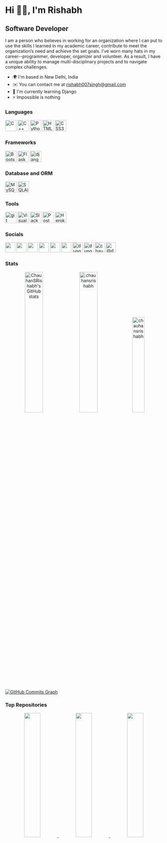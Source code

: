 
Hi 👋🏻, I'm Rishabh
===============================================================================================================================

Software Developer
------------------

I am a person who believes in working for an organization where I can put to use the skills I learned in my academic career, contribute to meet the organization’s need and achieve the set goals. I've worn many hats in my career--programmer, developer, organizer and volunteer. As a result, I have a unique ability to manage multi-disciplinary projects and to navigate complex challenges.

* 🌍  I'm based in New Delhi, India
* ✉️  You can contact me at [rishabh007singh@gmail.com](mailto:rishabh007singh@gmail.com)
* 🧠  I'm currently learning Django
* ⚡  Impossible is nothing

### Languages

<p align="left">
<a href="https://docs.microsoft.com/en-us/cpp/?view=msvc-170" target="_blank" rel="noreferrer"><img src="https://raw.githubusercontent.com/danielcranney/readme-generator/main/public/icons/skills/c-colored.svg" width="36" height="36" alt="C" /></a>
<a href="https://docs.microsoft.com/en-us/cpp/?view=msvc-170" target="_blank" rel="noreferrer"><img src="https://raw.githubusercontent.com/danielcranney/readme-generator/main/public/icons/skills/cplusplus-colored.svg" width="36" height="36" alt="C++" /></a>
<a href="https://www.python.org/" target="_blank" rel="noreferrer"><img src="https://raw.githubusercontent.com/danielcranney/readme-generator/main/public/icons/skills/python-colored.svg" width="36" height="36" alt="Python" /></a>
<a href="https://developer.mozilla.org/en-US/docs/Glossary/HTML5" target="_blank" rel="noreferrer"><img src="https://raw.githubusercontent.com/danielcranney/readme-generator/main/public/icons/skills/html5-colored.svg" width="36" height="36" alt="HTML5" /></a>
<a href="https://www.w3.org/TR/CSS/#css" target="_blank" rel="noreferrer"><img src="https://raw.githubusercontent.com/danielcranney/readme-generator/main/public/icons/skills/css3-colored.svg" width="36" height="36" alt="CSS3" /></a></p>

### Frameworks

<p align="left">
<a href="https://getbootstrap.com/" target="_blank" rel="noreferrer"><img src="https://raw.githubusercontent.com/danielcranney/readme-generator/main/public/icons/skills/bootstrap-colored.svg" width="36" height="36" alt="Bootstrap" /></a>
<a href="https://flask.palletsprojects.com/en/2.0.x/" target="_blank" rel="noreferrer"><img src="https://raw.githubusercontent.com/danielcranney/readme-generator/main/public/icons/skills/flask-colored.svg" width="36" height="36" alt="Flask" /></a>
<a href="https://www.djangoproject.com/" target="_blank" rel="noreferrer"><img src="https://cdn.worldvectorlogo.com/logos/django.svg" width="36" height="36" alt="django" /></a></p>

### Database and ORM 

<p align="left">
<a href="https://www.mysql.com/" target="_blank" rel="noreferrer"><img src="https://raw.githubusercontent.com/danielcranney/readme-generator/main/public/icons/skills/mysql-colored.svg" width="36" height="36" alt="MySQL" /></a>
<a href="https://www.sqlalchemy.org/" target="_blank" rel="noreferrer"> <img src="https://cdn.jsdelivr.net/gh/devicons/devicon/icons/sqlalchemy/sqlalchemy-original.svg" alt="SQLAlchemy" width="36" height="36" /></a></p>

### Tools

<p align="left">
<a href="https://git-scm.com/" target="_blank" rel="noreferrer"> <img src="https://www.vectorlogo.zone/logos/git-scm/git-scm-icon.svg" alt="git" width="36" height="36"/></a>
<a href="https://code.visualstudio.com/" target="_blank" rel="noreferrer"> <img src="https://cdn.jsdelivr.net/gh/devicons/devicon/icons/vscode/vscode-original.svg" alt="Visual Studio Code" width="36" height="36" /></a>
<a href="https://slack.com/intl/en-in/" target="_blank" rel="noreferrer"> <img src="https://cdn.jsdelivr.net/gh/devicons/devicon/icons/slack/slack-original.svg" alt="Slack" width="36" height="36" /></a>
<a href="https://postman.com/" target="_blank" rel="noreferrer"> <img src="https://www.vectorlogo.zone/logos/getpostman/getpostman-icon.svg" alt="Postman" width="36" height="36" /></a>
<a href="https://devcenter.heroku.com/articles/heroku-cli" target="_blank" rel="noreferrer"> <img src="https://cdn.jsdelivr.net/gh/devicons/devicon/icons/heroku/heroku-plain.svg" alt="Heroku CLI" width="36" height="36" /></a></p>

### Socials

<p align="left"> <a href="https://www.github.com/ChauhanSRishabh" target="_blank" rel="noreferrer"><img src="https://raw.githubusercontent.com/danielcranney/readme-generator/main/public/icons/socials/github.svg" width="32" height="32" /></a> <a href="http://www.instagram.com/chauhansrishabh" target="_blank" rel="noreferrer"><img src="https://raw.githubusercontent.com/danielcranney/readme-generator/main/public/icons/socials/instagram.svg" width="32" height="32" /></a> <a href="https://www.linkedin.com/in/chauhansrishabh" target="_blank" rel="noreferrer"><img src="https://raw.githubusercontent.com/danielcranney/readme-generator/main/public/icons/socials/linkedin.svg" width="32" height="32" /></a> <a href="http://www.medium.com/@RishabhSChauhan" target="_blank" rel="noreferrer"><img src="https://raw.githubusercontent.com/danielcranney/readme-generator/main/public/icons/socials/medium.svg" width="32" height="32" /></a> <a href="https://www.stackoverflow.com/users/19342364/rishabh" target="_blank" rel="noreferrer"><img src="https://raw.githubusercontent.com/danielcranney/readme-generator/main/public/icons/socials/stackoverflow.svg" width="32" height="32" /></a> <a href="https://www.twitter.com/ChauhanSRishabh" target="_blank" rel="noreferrer"><img src="https://raw.githubusercontent.com/danielcranney/readme-generator/main/public/icons/socials/twitter.svg" width="32" height="32" /></a> <a href="https://www.codechef.com/users/dungeonmaster" target="blank" rel="noreferrer"><img src="https://cdn.jsdelivr.net/npm/simple-icons@3.1.0/icons/codechef.svg" alt="dungeonmaster" height="32" width="32" /></a> <a href="https://www.hackerrank.com/dungemaster" target="blank" rel="noreferrer"><img src="https://raw.githubusercontent.com/rahuldkjain/github-profile-readme-generator/master/src/images/icons/Social/hackerrank.svg" alt="dungemaster" height="32" width="32" /></a> <a href="https://www.leetcode.com/chauhansrishabh" target="blank" rel="noreferrer"><img src="https://raw.githubusercontent.com/rahuldkjain/github-profile-readme-generator/master/src/images/icons/Social/leet-code.svg" alt="chauhansrishabh" height="32" width="32" /></a> <a href="https://www.hackerearth.com/@dungeonmaster" target="blank" rel="noreferrer"><img src="https://raw.githubusercontent.com/rahuldkjain/github-profile-readme-generator/master/src/images/icons/Social/hackerearth.svg" alt="@dungeonmaster" height="32" width="32" /></a>
</p>

### Stats

<div align="center">
<a href="http://www.github.com/ChauhanSRishabh"><img width=34% src="https://github-readme-stats.vercel.app/api?username=ChauhanSRishabh&show_icons=true&count_private=true&title_color=22c55e&text_color=000000&icon_color=22c55e&bg_color=ffffff&hide_border=false&show_icons=true&custom_title=GitHub%20%Stats" alt="ChauhanSRishabh's GitHub stats" /></a><a>&nbsp;<img width = 34% src="https://github-readme-streak-stats.herokuapp.com/?user=chauhansrishabh&stroke=000000&background=ffffff&ring=22c55e&fire=22c55e&currStreakNum=000000&currStreakLabel=22c55e&sideNums=000000&sideLabels=000000&dates=000000&hide_border=false" alt="chauhansrishabh" /></a><a>&nbsp;<img width = 28% src="https://github-readme-stats.vercel.app/api/top-langs/?username=ChauhanSRishabh&show_icons=true&locale=en&layout=compact&title_color=22c55e&text_color=000000&icon_color=22c55e&bg_color=ffffff&hide_border=false&custom_title=Languages%20%Used" alt="chauhansrishabh" /></a></div>

<a href="http://www.github.com/ChauhanSRishabh"><img src="https://activity-graph.herokuapp.com/graph?username=ChauhanSRishabh&bg_color=ffffff&color=000000&line=22c55e&point=000000&area_color=22272e&area=true&hide_border=false&custom_title=GitHub%20Commits%20Graph" alt="GitHub Commits Graph" /></a>

### Top Repositories

<div align="center"><a href="https://github.com/ChauhanSRishabh/Data-Structures"><img width="32%" src="https://github-readme-stats.vercel.app/api/pin/?username=ChauhanSRishabh&repo=Data-Structures&title_color=22c55e&text_color=000000&icon_color=22c55e&bg_color=ffffff&hide_border=false&locale=en" /></a><a href="https://github.com/ChauhanSRishabh/algorithms">&nbsp;<img width="32%" src="https://github-readme-stats.vercel.app/api/pin/?username=ChauhanSRishabh&repo=algorithms&title_color=22c55e&text_color=000000&icon_color=22c55e&bg_color=ffffff&hide_border=false&locale=en" /></a><a href="https://github.com/ChauhanSRishabh/leetcode" >&nbsp;<img width="32%" src="https://github-readme-stats.vercel.app/api/pin/?username=ChauhanSRishabh&repo=leetcode&title_color=22c55e&text_color=000000&icon_color=22c55e&bg_color=ffffff&hide_border=false&locale=en" /></a></div>

